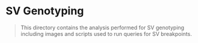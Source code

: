 # SV Genotyping

> This directory contains the analysis performed for SV genotyping including images and scripts used to run queries for SV breakpoints.
